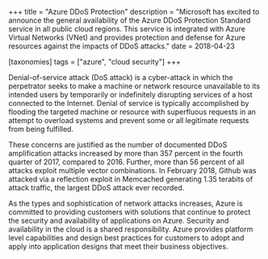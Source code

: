+++
title = "Azure DDoS Protection"
description = "Microsoft has excited to announce the general availability of the Azure DDoS Protection Standard service in all public cloud regions. This service is integrated with Azure Virtual Networks (VNet) and provides protection and defense for Azure resources against the impacts of DDoS attacks."
date = 2018-04-23

[taxonomies]
tags = ["azure", "cloud security"]
+++

Denial-of-service attack (DoS attack) is a cyber-attack in which the
perpetrator seeks to make a machine or network resource unavailable to
its intended users by temporarily or indefinitely disrupting services of
a host connected to the Internet. Denial of service is typically
accomplished by flooding the targeted machine or resource with
superfluous requests in an attempt to overload systems and prevent some
or all legitimate requests from being fulfilled.

These concerns are justified as the number of documented DDoS
amplification attacks increased by more than 357 percent in the fourth
quarter of 2017, compared to 2016. Further, more than 56 percent of all
attacks exploit multiple vector combinations. In February 2018, Github
was attacked via a reflection exploit in Memcached generating 1.35
terabits of attack traffic, the largest DDoS attack ever recorded.

As the types and sophistication of network attacks increases, Azure is
committed to providing customers with solutions that continue to protect
the security and availability of applications on Azure. Security and
availability in the cloud is a shared responsibility. Azure provides
platform level capabilities and design best practices for customers to
adopt and apply into application designs that meet their business
objectives.